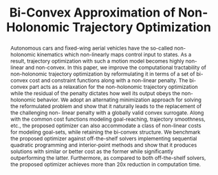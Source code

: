 ---
layout: project-page-new
title: "Bi-Convex Approximation of Non-Holonomic Trajectory Optimization"
authors:
  - name: Arun Kumar Singh
    sup: 1
  - name: Raghu Ram Theerthala
    sup: 2
  - name: Mithun Babu
    sup: 2
  - name: Unni Krishnan R. Nair
    sup: 2
  - name: K. Madhava Krishna
    sup: 2
affiliations:
  - name: Institute of Technology, University of Tartu
    link: # 
    sup: 1
  - name: IIIT Hyderabad, India
    link: https://robotics.iiit.ac.in 
    sup: 2
permalink: /publications/2020/Singh_Bi-Convex/
abstract: "Autonomous cars and fixed-wing aerial vehicles have the so-called non-holonomic kinematics which non-linearly maps control input to states. As a result, trajectory optimization with such a motion model becomes highly non-linear and non-convex. In this paper, we improve the computational tractability of non-holonomic trajectory optimization by reformulating it in terms of a set of bi-convex cost and constraint functions along with a non-linear penalty. The bi-convex part acts as a relaxation for the non-holonomic trajectory optimization while the residual of the penalty dictates how well its output obeys the non-holonomic behavior. We adopt an alternating minimization approach for solving the reformulated problem and show that it naturally leads to the replacement of the challenging non- linear penalty with a globally valid convex surrogate. Along with the common cost functions modeling goal-reaching, trajectory smoothness, etc., the proposed optimizer can also accommodate a class of non-linear costs for modeling goal-sets, while retaining the bi-convex structure. We benchmark the proposed optimizer against off-the-shelf solvers implementing sequential quadratic programming and interior-point methods and show that it produces solutions with similar or better cost as the former while significantly outperforming the latter. Furthermore, as compared to both off-the-shelf solvers, the proposed optimizer achieves more than 20x reduction in computation time."
paper: https://robotics.iiit.ac.in/uploads/Main/Publications/arun_etal_icra20.pdf
iframe: https://www.youtube.com/embed/G-IIeT1OPTI

---